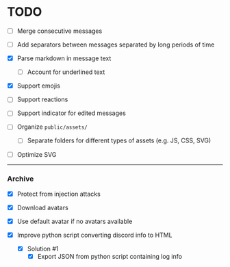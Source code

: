 # TODO

- [ ] Merge consecutive messages
- [ ] Add separators between messages separated by long periods of time

- [x] Parse markdown in message text
  - [ ] Account for underlined text

- [x] Support emojis
- [ ] Support reactions
- [ ] Support indicator for edited messages

- [ ] Organize `public/assets/`
  - [ ] Separate folders for different types of assets (e.g. JS, CSS, SVG)

- [ ] Optimize SVG

---

### Archive

- [x] Protect from injection attacks

- [x] Download avatars
- [x] Use default avatar if no avatars available

- [x] Improve python script converting discord info to HTML
  - [x] Solution #1
    - [x] Export JSON from python script containing log info
